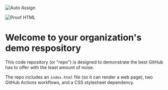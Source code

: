 ![Auto Assign](https://github.com/TA2MA-Dev/demo-repository/actions/workflows/auto-assign.yml/badge.svg)

![Proof HTML](https://github.com/TA2MA-Dev/demo-repository/actions/workflows/proof-html.yml/badge.svg)

# Welcome to your organization's demo respository
This code repository (or "repo") is designed to demonstrate the best GitHub has to offer with the least amount of noise.

The repo includes an `index.html` file (so it can render a web page), two GitHub Actions workflows, and a CSS stylesheet dependency.
